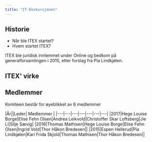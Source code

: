 ```yaml
---
title: "IT-Ekskursjonen"
---
```


Historie
--------

* Når ble ITEX startet?
* Hvem startet ITEX?

ITEX ble juridisk innlemmet under Online og bedkom på generalforsamlingen i 2015, etter forslag fra Pia Lindkjølen.

ITEX' virke
-----------------


Medlemmer
---------

Komiteen består for øyeblikket av 6 medlemmer

|År||Leder|      Medlemmer      |
|---|---|---|---|---|---|---|
|2017|Hege Louise Borge|Elise Fehn Olsen|Andrea Leikvold|Christoffer Skar Loftsberg|Jie Li|Silje Sævig|
|2016|Thomas Mathisen|Hege Louise Borge|Elise Fehn Olsen|Ingrid Vold|Thor Håkon Bredesen||
|2015|Espen Hellerud|Pia Lindkjølen|Kari Frida Skjold|Thomas Mathisen|Thor Håkon Bredesen||